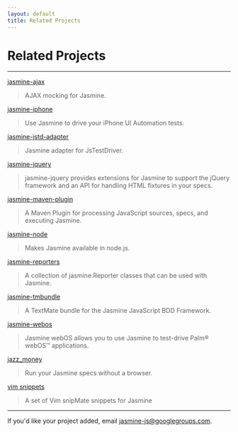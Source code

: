 ```yaml
---
layout: default
title: Related Projects
---
```


# Related Projects

----

[jasmine-ajax](http://github.com/pivotal/jasmine-ajax)
> AJAX mocking for Jasmine.

[jasmine-iphone](http://github.com/pivotal/jasmine-iphone)
> Use Jasmine to drive your iPhone UI Automation tests.

[jasmine-jstd-adapter](http://github.com/ibolmo/jasmine-jstd-adapter)
> Jasmine adapter for JsTestDriver.

[jasmine-jquery](http://github.com/velesin/jasmine-jquery)
> jasmine-jquery provides extensions for Jasmine to support the jQuery framework and an API for handling HTML fixtures in your specs.

[jasmine-maven-plugin](http://github.com/searls/jasmine-maven-plugin)
> A Maven Plugin for processing JavaScript sources, specs, and executing Jasmine.

[jasmine-node](http://github.com/mhevery/jasmine-node)
> Makes Jasmine available in node.js.

[jasmine-reporters](http://github.com/larrymyers/jasmine-reporters)
> A collection of jasmine.Reporter classes that can be used with Jasmine.

[jasmine-tmbundle](http://github.com/pivotal/jasmine-tmbundle)
> A TextMate bundle for the Jasmine JavaScript BDD Framework.

[jasmine-webos](http://pivotal.github.com/jasmine-webos/)
> Jasmine webOS allows you to use Jasmine to test-drive Palm&reg; webOS&trade; applications.

[jazz_money](http://github.com/pivotalexperimental/jazz_money)
> Run your Jasmine specs without a browser.

[vim snippets](http://www.vim.org/scripts/script.php?script_id=3249)
> A set of Vim snipMate snippets for Jasmine

----

If you'd like your project added, email <a href="mailto:jasmine-js@googlegroups.com">jasmine-js@googlegroups.com</a>.
